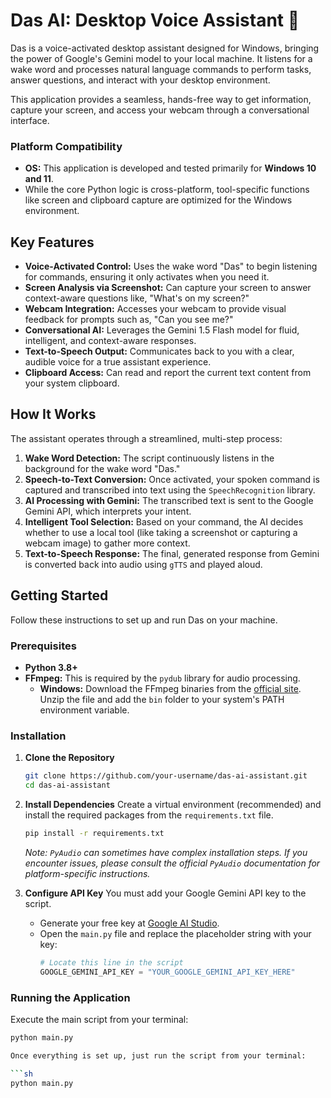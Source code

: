 # Das AI: Desktop Voice Assistant 🤖

Das is a voice-activated desktop assistant designed for Windows, bringing the power of Google's Gemini model to your local machine. It listens for a wake word and processes natural language commands to perform tasks, answer questions, and interact with your desktop environment.

This application provides a seamless, hands-free way to get information, capture your screen, and access your webcam through a conversational interface.

### Platform Compatibility

*   **OS:** This application is developed and tested primarily for **Windows 10 and 11**.
*   While the core Python logic is cross-platform, tool-specific functions like screen and clipboard capture are optimized for the Windows environment.

## Key Features

*   **Voice-Activated Control:** Uses the wake word "Das" to begin listening for commands, ensuring it only activates when you need it.
*   **Screen Analysis via Screenshot:** Can capture your screen to answer context-aware questions like, "What's on my screen?"
*   **Webcam Integration:** Accesses your webcam to provide visual feedback for prompts such as, "Can you see me?"
*   **Conversational AI:** Leverages the Gemini 1.5 Flash model for fluid, intelligent, and context-aware responses.
*   **Text-to-Speech Output:** Communicates back to you with a clear, audible voice for a true assistant experience.
*   **Clipboard Access:** Can read and report the current text content from your system clipboard.

## How It Works

The assistant operates through a streamlined, multi-step process:

1.  **Wake Word Detection:** The script continuously listens in the background for the wake word "Das."
2.  **Speech-to-Text Conversion:** Once activated, your spoken command is captured and transcribed into text using the `SpeechRecognition` library.
3.  **AI Processing with Gemini:** The transcribed text is sent to the Google Gemini API, which interprets your intent.
4.  **Intelligent Tool Selection:** Based on your command, the AI decides whether to use a local tool (like taking a screenshot or capturing a webcam image) to gather more context.
5.  **Text-to-Speech Response:** The final, generated response from Gemini is converted back into audio using `gTTS` and played aloud.

## Getting Started

Follow these instructions to set up and run Das on your machine.

### Prerequisites

*   **Python 3.8+**
*   **FFmpeg:** This is required by the `pydub` library for audio processing.
    *   **Windows:** Download the FFmpeg binaries from the [official site](https://ffmpeg.org/download.html). Unzip the file and add the `bin` folder to your system's PATH environment variable.

### Installation

1.  **Clone the Repository**
    ```sh
    git clone https://github.com/your-username/das-ai-assistant.git
    cd das-ai-assistant
    ```

2.  **Install Dependencies**
    Create a virtual environment (recommended) and install the required packages from the `requirements.txt` file.
    ```sh
    pip install -r requirements.txt
    ```
    *Note: `PyAudio` can sometimes have complex installation steps. If you encounter issues, please consult the official `PyAudio` documentation for platform-specific instructions.*

3.  **Configure API Key**
    You must add your Google Gemini API key to the script.
    *   Generate your free key at [Google AI Studio](https://aistudio.google.com/app/apikey).
    *   Open the `main.py` file and replace the placeholder string with your key:
        ```python
        # Locate this line in the script
        GOOGLE_GEMINI_API_KEY = "YOUR_GOOGLE_GEMINI_API_KEY_HERE"
        ```

### Running the Application

Execute the main script from your terminal:

```sh
python main.py

Once everything is set up, just run the script from your terminal:

```sh
python main.py
